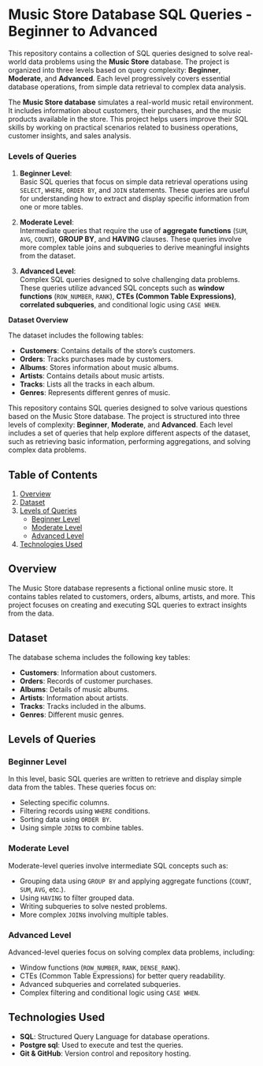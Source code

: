# Music Store Database SQL Queries - Beginner to Advanced

This repository contains a collection of SQL queries designed to solve real-world data problems using the **Music Store** database. The project is organized into three levels based on query complexity: **Beginner**, **Moderate**, and **Advanced**. Each level progressively covers essential database operations, from simple data retrieval to complex data analysis.

The **Music Store database** simulates a real-world music retail environment. It includes information about customers, their purchases, and the music products available in the store. This project helps users improve their SQL skills by working on practical scenarios related to business operations, customer insights, and sales analysis.

### **Levels of Queries**

1. **Beginner Level**:  
   Basic SQL queries that focus on simple data retrieval operations using `SELECT`, `WHERE`, `ORDER BY`, and `JOIN` statements. These queries are useful for understanding how to extract and display specific information from one or more tables.
   
2. **Moderate Level**:  
   Intermediate queries that require the use of **aggregate functions** (`SUM`, `AVG`, `COUNT`), **GROUP BY**, and **HAVING** clauses. These queries involve more complex table joins and subqueries to derive meaningful insights from the dataset.

3. **Advanced Level**:  
   Complex SQL queries designed to solve challenging data problems. These queries utilize advanced SQL concepts such as **window functions** (`ROW_NUMBER`, `RANK`), **CTEs (Common Table Expressions)**, **correlated subqueries**, and conditional logic using `CASE WHEN`.

 **Dataset Overview**

The dataset includes the following tables:
- **Customers**: Contains details of the store’s customers.
- **Orders**: Tracks purchases made by customers.
- **Albums**: Stores information about music albums.
- **Artists**: Contains details about music artists.
- **Tracks**: Lists all the tracks in each album.
- **Genres**: Represents different genres of music.

This repository contains SQL queries designed to solve various questions based on the Music Store database. The project is structured into three levels of complexity: **Beginner**, **Moderate**, and **Advanced**. Each level includes a set of queries that help explore different aspects of the dataset, such as retrieving basic information, performing aggregations, and solving complex data problems.

## Table of Contents
1. [Overview](#overview)
2. [Dataset](#dataset)
3. [Levels of Queries](#levels-of-queries)
    - [Beginner Level](#beginner-level)
    - [Moderate Level](#moderate-level)
    - [Advanced Level](#advanced-level)
4. [Technologies Used](#technologies-used)


## Overview
The Music Store database represents a fictional online music store. It contains tables related to customers, orders, albums, artists, and more. This project focuses on creating and executing SQL queries to extract insights from the data.

## Dataset
The database schema includes the following key tables:
- **Customers**: Information about customers.
- **Orders**: Records of customer purchases.
- **Albums**: Details of music albums.
- **Artists**: Information about artists.
- **Tracks**: Tracks included in the albums.
- **Genres**: Different music genres.

## Levels of Queries

### Beginner Level
In this level, basic SQL queries are written to retrieve and display simple data from the tables. These queries focus on:
- Selecting specific columns.
- Filtering records using `WHERE` conditions.
- Sorting data using `ORDER BY`.
- Using simple `JOIN`s to combine tables.

### Moderate Level
Moderate-level queries involve intermediate SQL concepts such as:
- Grouping data using `GROUP BY` and applying aggregate functions (`COUNT`, `SUM`, `AVG`, etc.).
- Using `HAVING` to filter grouped data.
- Writing subqueries to solve nested problems.
- More complex `JOIN`s involving multiple tables.

### Advanced Level
Advanced-level queries focus on solving complex data problems, including:
- Window functions (`ROW_NUMBER`, `RANK`, `DENSE_RANK`).
- CTEs (Common Table Expressions) for better query readability.
- Advanced subqueries and correlated subqueries.
- Complex filtering and conditional logic using `CASE WHEN`.

## Technologies Used
- **SQL**: Structured Query Language for database operations.
- **Postgre sql**: Used to execute and test the queries.
- **Git & GitHub**: Version control and repository hosting.

